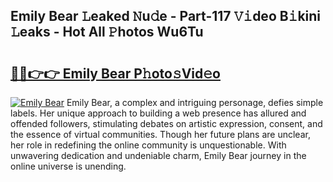 ## Emily Bear 𝙻eaked 𝙽u𝚍e - Part-117 𝚅𝚒deo B𝚒kini 𝙻eaks - Hot All 𝙿hotos Wu6Tu

# <h2><a href="http://ld4nq4.urlbe.top/?page=Emily+Bear">🔗🔗👉👉 Emily Bear P𝚑oto𝚜Vid𝚎o</a></h2>

[![Emily Bear](https://i.imgur.com/eBuTRDB.gif)](http://ld4nq4.urlbe.top/?page=Emily+Bear)
Emily Bear, a complex and intriguing personage, defies simple labels. Her unique approach to building a web presence has allured and offended followers, stimulating debates on artistic expression, consent, and the essence of virtual communities. Though her future plans are unclear, her role in redefining the online community is unquestionable. With unwavering dedication and undeniable charm, Emily Bear journey in the online universe is unending.
